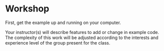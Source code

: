 # Workshop

First, get the example up and running on your computer.

Your instructor(s) will describe features to add or change in example code. The
complexity of this work will be adjusted according to the interests and
experience level of the group present for the class.
